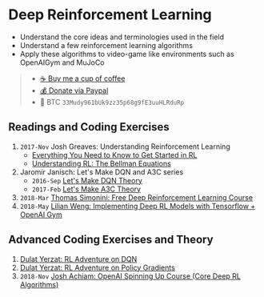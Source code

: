 # Deep Reinforcement Learning
- Understand the core ideas and terminologies used in the field
- Understand a few reinforcement learning algorithms
- Apply these algorithms to video-game like environments such as
  OpenAIGym and MuJoCo

> - [☕️ Buy me a cup of coffee](https://ko-fi.com/minimithi)
> - [💰 Donate via Paypal](https://paypal.me/minimithi)
> - 💙 BTC `33Mudy961bUk9zz35p68g9fE3uuHLRduRp`

## Readings and Coding Exercises
1. `2017-Nov` Josh Greaves: Understanding Reinforcement Learning
    - [Everything You Need to Know to Get Started in RL][r1]
    - [Understanding RL: The Bellman Equations][r2]
2.  Jaromír Janisch: Let's Make DQN and A3C series
    - `2016-Sep` [Let's Make DQN Theory][r3]
    - `2017-Feb` [Let's Make A3C Theory][r4]
3. `2018-Mar` [Thomas Simonini: Free Deep Reinforcement Learning Course][r5]
4. `2018-May` [Lilian Weng: Implementing Deep RL Models with Tensorflow + OpenAI Gym][r6]

## Advanced Coding Exercises and Theory
1. [Dulat Yerzat: RL Adventure on DQN][c2]
2. [Dulat Yerzat: RL Adventure on Policy Gradients][c3]
3. `2018-Nov` [Josh Achiam: OpenAI Spinning Up Course (Core Deep RL Algorithms)][c1]

[r1]: https://joshgreaves.com/reinforcement-learning/introduction-to-reinforcement-learning/
[r2]: https://joshgreaves.com/reinforcement-learning/understanding-rl-the-bellman-equations/
[r3]: https://jaromiru.com/2016/09/27/lets-make-a-dqn-theory/
[r4]: https://jaromiru.com/2017/02/16/lets-make-an-a3c-theory/
[r5]: https://simoninithomas.github.io/Deep_reinforcement_learning_Course/
[r6]: https://lilianweng.github.io/lil-log/2018/05/05/implementing-deep-reinforcement-learning-models.html

[c1]: https://spinningup.openai.com/en/latest/user/algorithms.html
[c2]: https://github.com/higgsfield/RL-Adventure
[c3]: https://github.com/higgsfield/RL-Adventure-2


